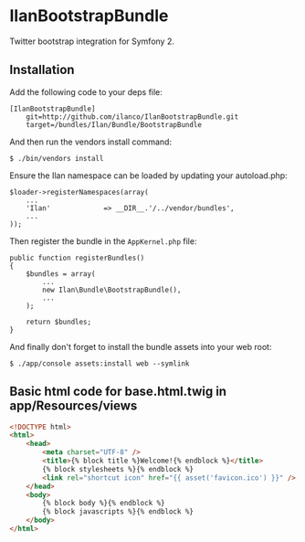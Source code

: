 IlanBootstrapBundle
===================

Twitter bootstrap integration for Symfony 2.


## Installation ##

Add the following code to your deps file:

    [IlanBootstrapBundle]
        git=http://github.com/ilanco/IlanBootstrapBundle.git
        target=/bundles/Ilan/Bundle/BootstrapBundle

And then run the vendors install command:

    $ ./bin/vendors install

Ensure the Ilan namespace can be loaded by updating your autoload.php:

    $loader->registerNamespaces(array(
        ...
        'Ilan'             => __DIR__.'/../vendor/bundles',
        ...
    ));

Then register the bundle in the `AppKernel.php` file:

    public function registerBundles()
    {
        $bundles = array(
            ...
            new Ilan\Bundle\BootstrapBundle(),
            ...
        );

        return $bundles;
    }

And finally don't forget to install the bundle assets into your web root:

    $ ./app/console assets:install web --symlink


## Basic html code for base.html.twig in app/Resources/views

``` html
<!DOCTYPE html>
<html>
    <head>
        <meta charset="UTF-8" />
        <title>{% block title %}Welcome!{% endblock %}</title>
        {% block stylesheets %}{% endblock %}
        <link rel="shortcut icon" href="{{ asset('favicon.ico') }}" />
    </head>
    <body>
        {% block body %}{% endblock %}
        {% block javascripts %}{% endblock %}
    </body>
</html>

```

